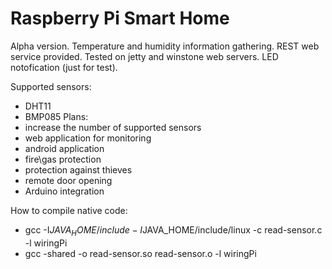 Raspberry Pi Smart Home
==============

Alpha version. Temperature and humidity information gathering.
REST web service provided. Tested on jetty and winstone web servers.
LED notofication (just for test).

Supported sensors:
 * DHT11
 * BMP085
Plans:
 * increase the number of supported sensors
 * web application for monitoring
 * android application
 * fire\gas protection
 * protection against thieves 
 * remote door opening
 * Arduino integration
 
How to compile native code:
  * gcc -I$JAVA_HOME/include -I$JAVA_HOME/include/linux -c read-sensor.c -l wiringPi
  * gcc -shared -o read-sensor.so read-sensor.o -l wiringPi
